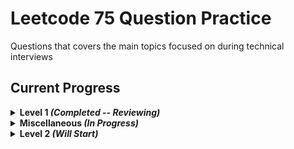 # Leetcode 75 Question Practice
Questions that covers the main topics focused on during technical interviews

## Current Progress
<details>
    <summary><strong>Level 1 <em>(Completed -- Reviewing)</em></strong></summary>
  
  ### Day 1 - Prefix Sum
 - [x] 1480. Running Sum of 1d Array 
 - [x] 724. Find Pivot Index
  ### Day 2 - String
 - [x] 205. Isomorphic Strings
 - [x] 392. Is Subsequence
  ### Day 3 - Linked List
 - [x] 21. Merge Two Sorted Lists
 - [x] 206. Reverse Linked List
  ### Day 4 - Linked List
 - [x] 876. Middle of Linked List
 - [x] 142. Linked List Cycle II
  ### Day 5 - Greedy
 - [x] 121. Best Time to Buy and Sell Stock
 - [x] 409. Longest Palindrome
  ### Day 6 - Tree
 - [x] 589. N-ary Tree Preorder Traversal
 - [x] 102. Binary Tree Level Order Traversal
  ### Day 7 - Binary Search
 - [x] 704. Binary Search
 - [x] 278. First Bad Version
  ### Day 8 - Binary Search Tree
 - [x] 98. Validate Binary Search Tree
 - [x] 235. Lowest Common Ancestor of a Binary Search Tree
  ### Day 9 - Graph/BFS/DFS
 - [x] 733. Flood Fill
 - [x] 200. Number of Islands
  ### Day 10 - Dynamic Programming
 - [x] 509. Fibonacci Number
 - [x] 70. Climbing Stairs
  ### Day 11 - Dynamic Programming
 - [x] 746. Min Cost Climbing Stairs
 - [x] 62. Unique Paths
  ### Day 12 - Sliding Window/Two Pointer
 - [x] 438. Find All Anagrams in a String
 - [x] 424. Longest Repeating Character Replacement
  ### Day 13 - Hashmap
 - [x] 1. Two Sum
 - [x] 299. Bulls and Cows
  ### Day 14 - Stack
 - [x] 844. Backspace String Compare
 - [x] 394. Decode String
  ### Day 15 - Heap
 - [x] 1046. Last Stone Weight
 - [x] 692. Top K Frequent Words
</details>

<details>
    <summary><strong>Miscellaneous <em>(In Progress)</em></strong></summary>
    
  - [ ] 139. Word Break
</details>

<details>
    <summary><strong>Level 2 <em>(Will Start)</em></strong></summary>
  Soon to be listed
</details>

